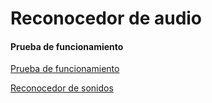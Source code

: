 # Reconocedor de audio

#### Prueba de funcionamiento

[Prueba de funcionamiento](https://youtu.be/lj8M3-fe7Ws)

[Reconocedor de sonidos](https://reconocedor-de-sonidos.glitch.me/)

